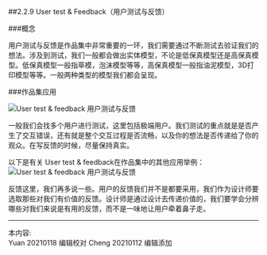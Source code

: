 
##2.2.9 User test & Feedback（用户测试与反馈）

###概念

用户测试与反馈是作品集中非常重要的一环，我们需要通过不断测试去验证我们的想法。涉及到测试，我们一般都会做出实体模型，不论是低保真模型还是高保真模型。低保真模型一般指草模，泡沫模型等等，高保真模型一般指油泥模型，3D打印模型等等。一般两种类型的模型我们都会呈现。


###作品集应用

![ User test & feedback 用户测试与反馈](http://kitpic.makebi.net/2021/ard_13.jpg)

一般我们会找多个用户进行测试，这里包括极端用户。我们测试的重点就是是否产生了交互错误，还有就是整个交互过程是否流畅，以及你的想法是否传递给了你的观众。在写反馈的时候，尽量保持真实。


以下是有关 User test & feedback在作品集中的其他应用举例：
![ User test & feedback 用户测试与反馈](http://kitpic.makebi.net/2021/ard_14.jpg)

反馈这里，我们再多说一些。用户的反馈我们并不是都要采用，我们作为设计师要选取那些对我们有价值的反馈。设计师是通过设计去传递价值的，我们要学会分辨哪些对我们来说是有用的反馈，而不是一味地让用户牵着鼻子走。


---
本内容:  
Yuan 20210118 编辑校对
Cheng 20210112 编辑添加
